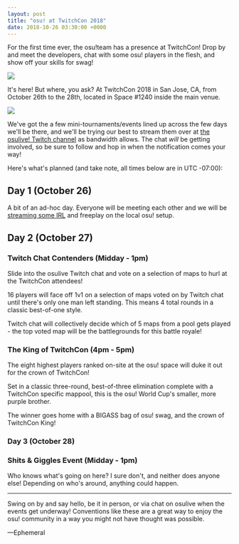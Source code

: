 ```yaml
---
layout: post
title: "osu! at TwitchCon 2018"
date: 2018-10-26 03:30:00 +0000
---
```


For the first time ever, the osu!team has a presence at TwitchCon! Drop by and meet the developers, chat with some osu! players in the flesh, and show off your skills for swag!

![](/wiki/shared/news/2018-10-26-osu-at-twitchcon-2018/header.jpg)

It's here! But where, you ask? At TwitchCon 2018 in San Jose, CA, from October 26th to the 28th, located in Space #1240 inside the main venue.

![](/wiki/shared/news/2018-10-26-osu-at-twitchcon-2018/setup.jpg)

We've got the a few mini-tournaments/events lined up across the few days we'll be there, and we'll be trying our best to stream them over at [the osulive! Twitch channel](https://www.twitch.tv/osulive) as bandwidth allows. The chat *will* be getting involved, so be sure to follow and hop in when the notification comes your way!

Here's what's planned (and take note, all times below are in UTC -07:00):

## Day 1 (October 26)

A bit of an ad-hoc day. Everyone will be meeting each other and we will be [streaming some IRL](https://twitch.tv/osulive) and freeplay on the local osu! setup.

## Day 2 (October 27)

### Twitch Chat Contenders (Midday - 1pm)

Slide into the osulive Twitch chat and vote on a selection of maps to hurl at the TwitchCon attendees!

16 players will face off 1v1 on a selection of maps voted on by Twitch chat until there's only one man left standing. This means 4 total rounds in a classic best-of-one style.

Twitch chat will collectively decide which of 5 maps from a pool gets played - the top voted map will be the battlegrounds for this battle royale!

### The King of TwitchCon (4pm - 5pm)

The eight highest players ranked on-site at the osu! space will duke it out for the crown of TwitchCon!

Set in a classic three-round, best-of-three elimination complete with a TwitchCon specific mappool, this is the osu! World Cup's smaller, more purple brother.

The winner goes home with a BIGASS bag of osu! swag, and the crown of TwitchCon King!

### Day 3 (October 28)

### Shits & Giggles Event (Midday - 1pm)

Who knows what's going on here? I sure don't, and neither does anyone else! Depending on who's around, anything could happen.

---

Swing on by and say hello, be it in person, or via chat on osulive when the events get underway! Conventions like these are a great way to enjoy the osu! community in a way you might not have thought was possible.

—Ephemeral
